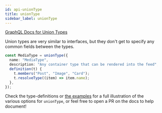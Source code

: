 ```yaml
---
id: api-unionType
title: unionType
sidebar_label: unionType
---
```


[GraphQL Docs for Union Types](https://graphql.org/learn/schema/#union-types)

Union types are very similar to interfaces, but they don't get to specify any common fields between the types.

```ts
const MediaType = unionType({
  name: "MediaType",
  description: "Any container type that can be rendered into the feed",
  definition(t) {
    t.members("Post", "Image", "Card");
    t.resolveType((item) => item.name);
  },
});
```

Check the type-definitions or [the examples](https://github.com/graphql-nexus/nexus/tree/develop/examples) for a full illustration of the various options for `unionType`, or feel free to open a PR on the docs to help document!
